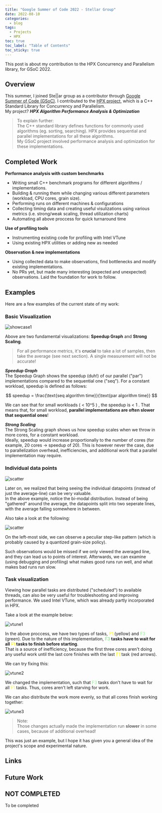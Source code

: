 ```yaml
---
title: "Google Summer of Code 2022 - Stellar Group"
date: 2022-08-10
categories:
  - blog
tags:
  - Projects
  - HPX
toc: true
toc_label: "Table of Contents"  
toc_sticky: true
---
```


This post is about my contribution to the HPX Concurrency and Parallelism library, for GSoC 2022. 



## Overview

This summer, I joined Ste\|\|ar group as a contributor through [Google Summer of Code (GSoC)][GSOC]. I contributed to the [HPX project][HPX], which is a C++ Standard Library for Concurrency and Parallelism.  
My project? ***HPX Algorithm Performance Analysis & Optimization***

>To explain further:  
>The C++ standard library defines functions for commonly used algorithms (eg. sorting, searching).
>HPX provides sequential and parallel implementations for all these algorithms.  
>My GSoC project involved performance analysis and optimization for these implementations.



## Completed Work

**Performance analysis with custom benchmarks**  
+ Writing small C++ benchmark programs for different algorithms / implementations.
+ Building & running them while changing various different parameters (workload, CPU cores, grain size).
+ Performing runs on different machines & configurations
+ Collecting timing data and creating useful visulizations using various metrics (i.e. strong/weak scaling, thread utilization charts)
+ Automating all above proccess for quick turnaround time

**Use of profiling tools**  
+ Instrumenting existing code for profiling with Intel VTune
+ Using existing HPX utilities or adding new as needed 

**Observation & new implementations**  
+ Using collected data to make observations, find bottlenecks and modify existing implementations.
+ No PRs yet, but made many interesting (expected and unexpected) observations. Laid the foundation for work to follow.



## Examples

Here are a few examples of the current state of my work:


### Basic Visualization

![showcase1](/assets/images/2022-08-10-summer-of-code-2022/showcase1.jpg)

Above are two fundamental visualizations: **Speedup Graph** and **Strong Scaling**.

> For all performance metrics, it's **crucial** to take a lot of samples, then take the average (see next section). A single measurement will not be accurate!

***Speedup Graph***  
The Speedup Graph shows the speedup (duh!) of our parallel ("par") implementations compared to the sequential one ("seq").
For a constant workload, speedup is defined as follows:

$$ speedup = \frac{\text{seq algorithm time}}{\text{par algorithm time}} $$

We can see that for small workloads ( < 10^5 ) , the speedup is < 1 .
That means that, for small workload, **parallel implementations are often slower that sequential ones**!

***Strong Scaling***  
The Strong Scaling graph shows us how speedup scales when we throw in more cores, for a constant workload.  
Ideally, speedup would increase proportionally to the number of cores (for example, 20 cores -> speedup of 20). This is however never the case, due to parallelization overhead, inefficiencies, and additional work that a parallel implementation may require. 


<!-- ### idk what this is

![showcase2](/assets/images/2022-08-10-summer-of-code-2022/showcase2.jpg) -->


### Individual data points

![scatter](/assets/images/2022-08-10-summer-of-code-2022/speedup_with_scatter.png)

Later on, we realized that being seeing the individual datapoints (instead of just the average-line) can be very valuable.  
In the above example, notice the bi-modal distribution.
Instead of being "gathered" around the average, the datapoints split into two seperate lines, with the average falling somewhere in between.

Also take a look at the following:

![scatter](/assets/images/2022-08-10-summer-of-code-2022/speedup_with_scatter2.png)

On the left-most side, we can observe a peculiar step-like pattern (which is probably caused by a quantized grain-size policy).  

Such observations would be missed if we only viewed the averaged line, and they can lead us to points of interest. Afterwards, we can examine (using debugging and profiling) what makes good runs run well, and what makes bad runs run slow.


### Task visualization

Viewing how parallel tasks are distributed ("scheduled") to available threads, can also be very useful for troubleshooting and improving performance.
We used Intel VTune, which was already partly incorporated in HPX.

Take a look at the example below:

![vtune1](/assets/images/2022-08-10-summer-of-code-2022/vtune1.png)

In the above proccess, we have two types of tasks, <span style="color:yellow">F1</span> (yellow) and <span style="color:LightGreen">F3</span> (green). Due to the nature of this implementation, **<span style="color:LightGreen">F3</span> tasks have to wait for all <span style="color:yellow">F1</span> tasks to finish before starting**.  
That is a source of inefficiency, because the first three cores aren't doing any useful work until the last core finishes with the last <span style="color:yellow">F1</span> task (red arrows).

We can try fixing this:

![vtune2](/assets/images/2022-08-10-summer-of-code-2022/vtune2.png)

We changed the implementation, such that <span style="color:LightGreen">F3</span> tasks don't have to wait for all <span style="color:yellow">F1</span> tasks. Thus, cores aren't left starving for work.

We can also distribute the work more evenly, so that all cores finish working together:

![vtune3](/assets/images/2022-08-10-summer-of-code-2022/vtune3.png)

> Note:  
> Those changes actually made the implementation run **slower** in some cases, because of additional overhead!  

This was just an example, but I hope it has given you a general idea of the project's scope and experimental nature.


## Links


## Future Work

## NOT COMPLETED
To be completed

[GSOC]: https://summerofcode.withgoogle.com/
[Stellar]: https://stellar-group.org/
[HPX]: https://github.com/STEllAR-GROUP/hpx